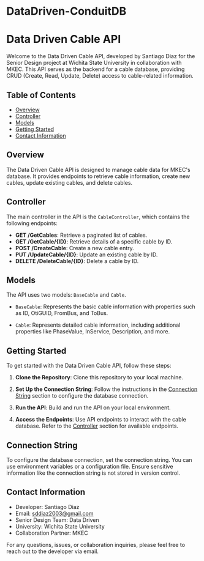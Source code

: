 # DataDriven-ConduitDB

# Data Driven Cable API

Welcome to the Data Driven Cable API, developed by Santiago Diaz for the Senior Design project at Wichita State University in collaboration with MKEC. This API serves as the backend for a cable database, providing CRUD (Create, Read, Update, Delete) access to cable-related information.

## Table of Contents
- [Overview](#overview)
- [Controller](#controller)
- [Models](#models)
- [Getting Started](#getting-started)
- [Contact Information](#contact-information)

## Overview

The Data Driven Cable API is designed to manage cable data for MKEC's database. It provides endpoints to retrieve cable information, create new cables, update existing cables, and delete cables.

## Controller

The main controller in the API is the `CableController`, which contains the following endpoints:

- **GET /GetCables**: Retrieve a paginated list of cables.
- **GET /GetCable/{ID}**: Retrieve details of a specific cable by ID.
- **POST /CreateCable**: Create a new cable entry.
- **PUT /UpdateCable/{ID}**: Update an existing cable by ID.
- **DELETE /DeleteCable/{ID}**: Delete a cable by ID.

## Models

The API uses two models: `BaseCable` and `Cable`.

- `BaseCable`: Represents the basic cable information with properties such as ID, OtiGUID, FromBus, and ToBus.

- `Cable`: Represents detailed cable information, including additional properties like PhaseValue, InService, Description, and more.

## Getting Started

To get started with the Data Driven Cable API, follow these steps:

1. **Clone the Repository**: Clone this repository to your local machine.

2. **Set Up the Connection String**: Follow the instructions in the [Connection String](#connection-string) section to configure the database connection.

3. **Run the API**: Build and run the API on your local environment.

4. **Access the Endpoints**: Use API endpoints to interact with the cable database. Refer to the [Controller](#controller) section for available endpoints.

## Connection String

To configure the database connection, set the connection string. You can use environment variables or a configuration file. Ensure sensitive information like the connection string is not stored in version control.

## Contact Information

- Developer: Santiago Diaz
- Email: [sddiaz2003@gmail.com](mailto:sddiaz2003@gmail.com)
- Senior Design Team: Data Driven
- University: Wichita State University
- Collaboration Partner: MKEC

For any questions, issues, or collaboration inquiries, please feel free to reach out to the developer via email.
